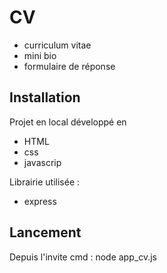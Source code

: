 # CV

* curriculum vitae
* mini bio
* formulaire de réponse

## Installation

Projet en local développé en 

* HTML
* css 
* javascrip

Librairie utilisée :

* express 

## Lancement

Depuis l'invite cmd : node app_cv.js

